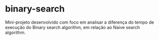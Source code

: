 # binary-search

Mini-projeto desenvolvido com foco em analisar a diferença do tempo de execução do Binary search algorithm, em relação ao Naive search algorithm.
